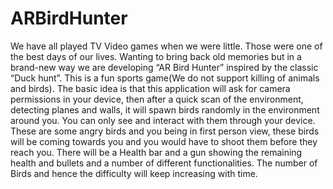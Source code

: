 # ARBirdHunter
We have all played TV Video games when we were little. Those were one of the best days of our lives. Wanting to bring back old memories but in a brand-new way we are developing “AR Bird Hunter” inspired by the classic “Duck hunt”. This is a fun sports  game(We do not support killing of animals and birds). The basic idea is that this application will ask for camera permissions in your device, then after a quick scan of the environment, detecting planes and walls, it will spawn birds randomly in the environment around you. You can only see and interact with them through your device. These are some angry birds and you being in first person view, these birds will be coming towards you and you would have to shoot them before they reach you. There will be a Health bar and a gun showing the remaining health and bullets and a number of different functionalities. The number of Birds and hence the difficulty will keep increasing with time.
